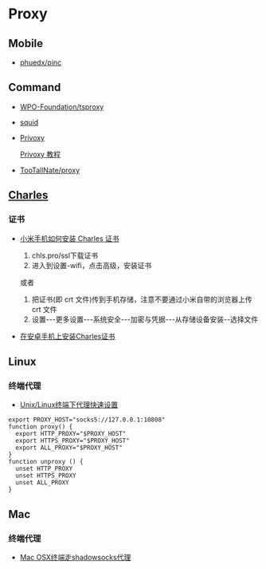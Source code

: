 # Proxy

## Mobile

- [phuedx/pinc](https://github.com/phuedx/pinc)

## Command

- [WPO-Foundation/tsproxy](https://github.com/WPO-Foundation/tsproxy)
- [squid](http://www.squid-cache.org/)
- [Privoxy](https://www.privoxy.org/)

    [Privoxy 教程](https://blog.zfanw.com/privoxy-tutorial/)

- [TooTallNate/proxy](https://github.com/TooTallNate/proxy)

## [Charles](https://www.charlesproxy.com)

### 证书

- [小米手机如何安装 Charles 证书](https://testerhome.com/topics/9445)

    1. chls.pro/ssl下载证书
    2. 进入到设置-wifi，点击高级，安装证书

    或者

    1. 把证书(即 crt 文件)传到手机存储，注意不要通过小米自带的浏览器上传 crt 文件
    2. 设置---更多设置---系统安全---加密与凭据---从存储设备安装--选择文件

- [在安卓手机上安装Charles证书](https://cosmeapp.github.io/2017/09/26/install-charles-certificate-android/)

## Linux

### 终端代理

- [Unix/Linux终端下代理快速设置](http://sunisdown.me/unixlinuxzhong-duan-xia-dai-li-kuai-su-she-zhi.html)

```shell
export PROXY_HOST="socks5://127.0.0.1:10808"
function proxy() {
  export HTTP_PROXY="$PROXY_HOST"
  export HTTPS_PROXY="$PROXY_HOST"
  export ALL_PROXY="$PROXY_HOST"
}
function unproxy () {
  unset HTTP_PROXY
  unset HTTPS_PROXY
  unset ALL_PROXY
}
```

## Mac

### 终端代理

- [Mac OSX终端走shadowsocks代理](https://github.com/mrdulin/blog/issues/18)
